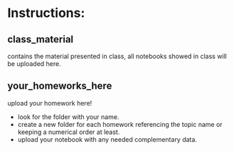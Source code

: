 # Instructions:

## class_material 

contains the material presented in class, all notebooks showed in class will be uploaded here.

## your_homeworks_here 

upload your homework here! 

- look for the folder with your name.
- create a new folder for each homework referencing the topic name or keeping a numerical order at least. 
- upload your notebook with any needed complementary data.